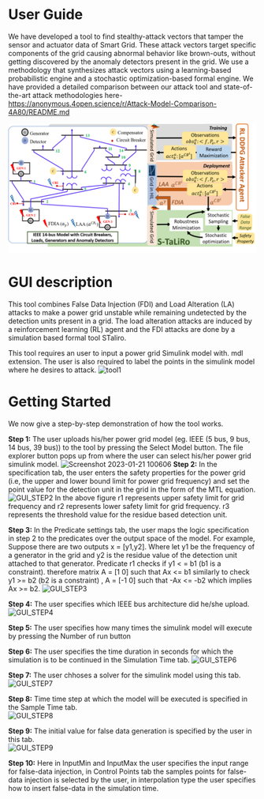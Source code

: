 User Guide
===========

We have developed a tool to find stealthy-attack vectors that tamper the sensor and actuator data of Smart Grid. These attack vectors target specific components of the grid causing abnormal behavior like brown-outs, without getting discovered by the anomaly detectors present in the grid. We use a methodology that synthesizes attack vectors using a learning-based probabilistic engine and a stochastic optimization-based formal engine. We have provided a detailed comparison between our attack tool and state-of-the-art attack methodologies here- https://anonymous.4open.science/r/Attack-Model-Comparison-4A80/README.md 

![alt text](images/toolSetup.png)

GUI description
================
This tool combines False Data Injection (FDI) and Load Alteration (LA) attacks to make a power grid unstable while remaining undetected by the detection units present in a grid. The load alteration attacks are induced by a reinforcement learning (RL) agent and the FDI attacks are done by a simulation based formal tool STaliro.

This tool requires an user to input a power grid Simulink model with. mdl extension. The user is also required to label the points in the simulink model where he desires to attack.
![tool1](https://user-images.githubusercontent.com/103938112/213846935-f0252abd-7c63-43cb-b0d4-58fc5f5728b6.png)


Getting Started
================
We now give a step-by-step demonstration of how the tool works.

**Step 1:**
The user uploads his/her power grid model (eg. IEEE (5 bus, 9 bus, 14 bus, 39 bus)) to the tool by pressing the Select Model button. The file explorer button pops up from where the user can select his/her power grid simulink model.
![Screenshot 2023-01-21 100606](https://user-images.githubusercontent.com/103938112/213847320-e21604a5-b92b-43b1-9408-130dc4ca08a2.png)
**Step 2:**
In the specification tab, the user enters the safety properties for the power grid (i.e, the upper and lower bound limit for power grid frequency) and set the point value for the detection unit in the grid in the form of the MTL equation. 
![GUI_STEP2](https://user-images.githubusercontent.com/103938112/213848253-6e77bccb-2f08-41f4-a879-a5479fe5e45c.png)
In the above figure r1 represents upper safety limit for grid frequency and r2 represents lower safety limit for grid frequency. r3 represents the threshold value for the residue based detection unit.

**Step 3:**
In the Predicate settings tab, the user maps the logic specification in step 2 to the predicates over the output space of the model.
For example, Suppose there are two outputs x = [y1,y2]. Where let y1 be the frequency of a generator in the grid and y2 is the residue value of the detection unit attached to that generator.
 Predicate r1 checks if y1 < = b1 (b1 is a constraint).
 therefore matrix A = [1 0] such that Ax <= b1
 similarly to check y1 >= b2 (b2 is a constraint) , A = [-1 0]  such that -Ax <= -b2 which implies Ax >= b2.
 ![GUI_STEP3](https://user-images.githubusercontent.com/103938112/213849028-3915a34b-2070-4fa1-a037-ffc7be1474c7.png)
 
 **Step 4:**
 The user specifies which IEEE bus architecture did he/she upload. 
 ![GUI_STEP4](https://user-images.githubusercontent.com/103938112/213849659-daea62e2-c310-4f01-8ef9-de309087edd3.png)

**Step 5:**
The user specifies how many times the simulink model will execute by pressing the Number of run button

**Step 6:**
The user specifies the time duration in seconds for which the simulation is to be continued in the Simulation Time tab.
![GUI_STEP6](https://user-images.githubusercontent.com/103938112/213858471-ad81cf97-6657-4e6a-96b0-cc23849ccca0.png)

**Step 7:**
The user chhoses a solver for the simulink model using this tab.</br>
![GUI_STEP7](https://user-images.githubusercontent.com/103938112/213858567-c69eb222-e11a-4167-aa3d-7a964cdbda05.png)

**Step 8:**
Time time step at which the model will be executed is specified in the Sample Time tab.</br>
![GUI_STEP8](https://user-images.githubusercontent.com/103938112/213858756-f7be97cd-7ce1-4995-92f4-10bf26747406.png)

**Step 9:**
The initial value for false data generation is specified by the user in this tab.</br> 
![GUI_STEP9](https://user-images.githubusercontent.com/103938112/213858966-ad11241e-2335-41a8-84ba-139a5e8e9568.png)

**Step 10:**
Here in InputMin and InputMax the user specifies the input range for false-data injection, in Control Points tab the samples points for false-data injection is selected by the user, in interpolation type the user specifies how to insert false-data in the simulation time.
